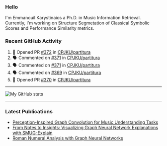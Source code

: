 ### Hello

I'm Emmanouil Karystinaios a Ph.D. in Music Information Retrieval.
Currently, I'm working on Structure Segmetation of Classical Symbolic Scores and Performance Similarity metrics.


### Recent GitHub Activity
  
<!--START_SECTION:activity-->
1. 💪 Opened PR [#372](https://github.com/CPJKU/partitura/pull/372) in [CPJKU/partitura](https://github.com/CPJKU/partitura)
2. 🗣 Commented on [#371](https://github.com/CPJKU/partitura/issues/371#issuecomment-2331095053) in [CPJKU/partitura](https://github.com/CPJKU/partitura)
3. 🗣 Commented on [#371](https://github.com/CPJKU/partitura/issues/371#issuecomment-2329112274) in [CPJKU/partitura](https://github.com/CPJKU/partitura)
4. 🗣 Commented on [#369](https://github.com/CPJKU/partitura/issues/369#issuecomment-2315316135) in [CPJKU/partitura](https://github.com/CPJKU/partitura)
5. 💪 Opened PR [#370](https://github.com/CPJKU/partitura/pull/370) in [CPJKU/partitura](https://github.com/CPJKU/partitura)
<!--END_SECTION:activity-->

---

![My GitHub stats](https://github-readme-stats.vercel.app/api?username=manoskary&show_icons=true&theme=radical)


<!--
**manoskary/manoskary** is a ✨ _special_ ✨ repository because its `README.md` (this file) appears on your GitHub profile.

Here are some ideas to get you started:

- 🔭 I’m currently working on ...
- 🌱 I’m currently learning ...
- 👯 I’m looking to collaborate on ...
- 🤔 I’m looking for help with ...
- 💬 Ask me about ...
- 📫 How to reach me: ...
- 😄 Pronouns: ...
- ⚡ Fun fact: ...
-->

---

### Latest Publications

<!-- BLOG-POST-LIST:START -->
- [Perception-Inspired Graph Convolution for Music Understanding Tasks](https://towardsdatascience.com/perception-inspired-graph-convolution-for-music-understanding-tasks-4d2ba1be48e7?source=rss-9d63e988ed0c------2)
- [From Notes to Insights: Visualizing Graph Neural Network Explanations with SMUG-Explain](https://manoskary.medium.com/from-notes-to-insights-visualizing-graph-neural-network-explanations-with-smug-explain-ed41a30e55ed?source=rss-9d63e988ed0c------2)
- [Roman Numeral Analysis with Graph Neural Networks](https://towardsdatascience.com/roman-numeral-analysis-with-graph-neural-networks-4d6140cd4c0b?source=rss-9d63e988ed0c------2)
<!-- BLOG-POST-LIST:END -->

